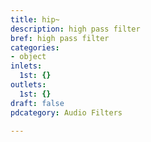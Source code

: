 ```yaml
---
title: hip~
description: high pass filter
bref: high pass filter
categories:
- object
inlets:
  1st: {}
outlets:
  1st: {}
draft: false
pdcategory: Audio Filters

---
```


